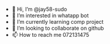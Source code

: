 - 👋 Hi, I’m @jay58-sudo
- 👀 I’m interested in whatapp bot
- 🌱 I’m currently learning comp project
- 💞️ I’m looking to collaborate on github
- 📫 How to reach me 072131475

<!---
jay58-sudo/jay58-sudo is a ✨ special ✨ repository because its `README.md` (this file) appears on your GitHub profile.
You can click the Preview link to take a look at your changes.
--->
